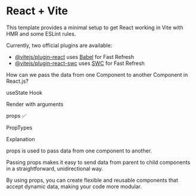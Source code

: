 # React + Vite

This template provides a minimal setup to get React working in Vite with HMR and some ESLint rules.

Currently, two official plugins are available:

- [@vitejs/plugin-react](https://github.com/vitejs/vite-plugin-react/blob/main/packages/plugin-react/README.md) uses [Babel](https://babeljs.io/) for Fast Refresh
- [@vitejs/plugin-react-swc](https://github.com/vitejs/vite-plugin-react-swc) uses [SWC](https://swc.rs/) for Fast Refresh

How can we pass the data from one Component to another Component in React.js?

useState Hook

Render with arguments

props ✅

PropTypes

Explanation

props is used to pass data from one component to another.

Passing props makes it easy to send data from parent to child components in a straightforward, unidirectional way.

By using props, you can create flexible and reusable components that accept dynamic data, making your code more modular.
